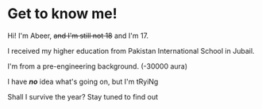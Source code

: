 # Get to know me!
Hi! I'm Abeer, ~~and I'm still not 18~~ and I'm 17.

I received my higher education from Pakistan International School in Jubail.

I'm from a pre-engineering background. (-30000 aura)

I have ***no*** idea what's going on, but I'm tRyiNg

Shall I survive the year? Stay tuned to find out
